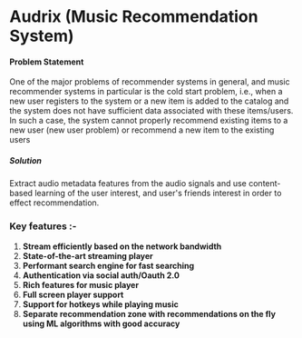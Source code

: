 # Audrix (Music Recommendation System)  
#### Problem Statement 
One of the major problems of recommender systems in general, and music recommender systems in particular is the cold start problem, i.e., when a new user registers to the system or a new item is added to the catalog and the system does not have sufficient data associated with these items/users. In such a case, the system cannot properly recommend existing items to a new user (new user problem) or recommend a new item to the existing users

##### Solution
Extract audio metadata features from the audio signals and use content-based learning of the user interest, and user's friends interest in order to effect recommendation.

### Key features :- 

1. **Stream efficiently based on the network bandwidth**
2. **State-of-the-art streaming player**
3. **Performant search engine for fast searching**
4. **Authentication via social auth/Oauth 2.0**
5. **Rich features for music player** 
6. **Full screen player support** 
7. **Support for hotkeys while playing music** 
7. **Separate recommendation zone with recommendations on the fly using ML algorithms with good accuracy**